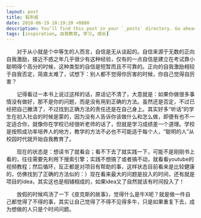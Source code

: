 ```yaml
---
layout: post
title: 有所感
date: 2018-06-19 18:19:20 +0800
description: You’ll find this post in your `_posts` directory. Go ahead and edit it and re-build the site to see your changes. # Add post description (optional)
tags: [inspiration, 自我教育, 学习, 成长]
---
```

&emsp;&emsp;对于从小就是个中等生的人而言，自信是无从谈起的。自信来源于无数的正向自我激励，接近不惑之年几乎很少有这种经验，仅有的一点自信是建立在考试靠小聪明得个高分的时候，这种类型的自信是短暂而且不可靠的。正向的自我激励相较于自我否定，简直太难了，试想下：别人都不觉得你厉害的时候，你自己觉得自厉害？

&emsp;&emsp;记得看过一本书上说过这样的话，原话记不清了，大意就是：如果你做很多事情没有做好，那不是你的问题，而是没有用到正确的方法。虽然还是否定，不过已经把自己撇清了，不过找到正确方法的责任还是在自己身上。其实好多“听话”的学生在初入社会的时候是蒙的，因为没有人告诉你该做什么和怎么做，即便有也不一定适合你，就像你在学校已经很听老师的话了，但就是学习成绩差一个道理。学校是按照成功率培养人的地方，教学的方法不必也不可能适于每个人，“聪明的人”从校园时代就开始自我教育了。

&emsp;&emsp;现在的状态是：想读书了就看会；看不下去了就实践一下，可能不是刚刚书上看的，往往需要先利用下搜索引擎；实践不想搞了或者搞不动，就看看youtube的视频教程；然后循环，反正都是对项目有帮助的事，这样状态目前看来是比较健康的，仿佛找到了正确的方法似的：）现在看来最大的问题是投入的时间，还有就是项目的idea，其实这也是相辅相成的，如果idea又了自然就该有时间投入了！

&emsp;&emsp;放假的时候鸡汤了一下《皮克斯的故事》，觉得什么是牛X呢？就是做一件自己都觉得了不得的事，其实让自己觉得了不得不见得多牛，只是如果重复下去，成为想做的人只是个时间问题。
